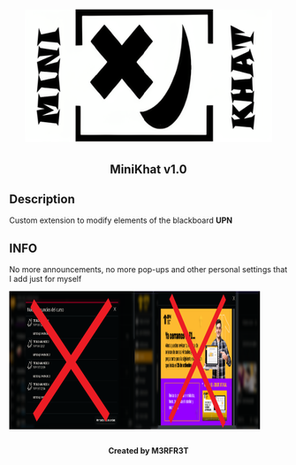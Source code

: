 <h1 align="center"><img src="/img/MiniKhat.png" alt="razenager" width="448px" height="240px"></h1>
<h2 align="center">MiniKhat v1.0</h2>

## Description

<p>Custom extension to modify elements of the blackboard <b>UPN</b></p>

## INFO

<p>No more announcements, no more pop-ups and other personal settings that I add just for myself</p>

<div style="display:flex;">
    <img src="/img/announcement.png" alt="infov2" style="width:45%;height:250px">
  <img src="/img/popup.png" alt="infov1" style="width:45%;height:250px">
</div>

##
<h4 align="center">Created by M3RFR3T</h1>
